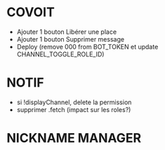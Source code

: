 # COVOIT

- Ajouter 1 bouton Libérer une place
- Ajouter 1 bouton Supprimer message
- Deploy (remove 000 from BOT_TOKEN et update CHANNEL_TOGGLE_ROLE_ID)


# NOTIF

- si !displayChannel, delete la permission
- supprimer .fetch (impact sur les roles?)

# NICKNAME MANAGER